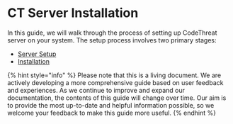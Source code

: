 # CT Server Installation

In this guide, we will walk through the process of setting up CodeThreat server on your system. The setup process involves two primary stages:&#x20;

* [Server Setup](server-setup.md)
* [Installation](installation.md)

{% hint style="info" %}
Please note that this is a living document. We are actively developing a more comprehensive guide based on user feedback and experiences. As we continue to improve and expand our documentation, the contents of this guide will change over time. Our aim is to provide the most up-to-date and helpful information possible, so we welcome your feedback to make this guide more useful.
{% endhint %}
